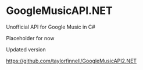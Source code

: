 GoogleMusicAPI.NET
==================

Unofficial API for Google Music in C#

Placeholder for now

Updated version

https://github.com/taylorfinnell/GoogleMusicAPI2.NET
